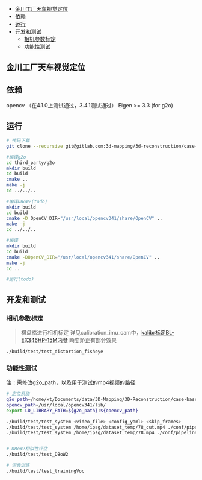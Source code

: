 - [金川工厂天车视觉定位](#金川工厂天车视觉定位)
- [依赖](#依赖)
- [运行](#运行)
- [开发和测试](#开发和测试)
  - [相机参数标定](#相机参数标定)
  - [功能性测试](#功能性测试)

## 金川工厂天车视觉定位

## 依赖

opencv （在4.1.0上测试通过，3.4.1测试通过）
Eigen >= 3.3 (for g2o)

## 运行

```bash
# 代码下载
git clone --recursive git@gitlab.com:3d-mapping/3d-reconstruction/case-base/crane_localization.git

#编译g2o
cd third_party/g2o
mkdir build
cd build
cmake ..
make -j
cd ../../..

#编译DBoW2(todo)
mkdir build
cd build
cmake -D OpenCV_DIR="/usr/local/opencv341/share/OpenCV" ..
make -j
cd ../../..

#编译
mkdir build
cd build
cmake -DOpenCV_DIR="/usr/local/opencv341/share/OpenCV" ..
make -j
cd ..

#运行(todo)

```

## 开发和测试

### 相机参数标定

> 棋盘格进行相机标定
详见calibration_imu_cam中，[kalibr标定BL-EX346HP-15M内参](https://gitlab.com/3d-mapping/3d-reconstruction/case-base/calibration_imu_cam#kalibr%E6%A0%87%E5%AE%9Abl-ex346hp-15m%E5%86%85%E5%8F%82)
> 畸变矫正有部分效果

```bash
./build/test/test_distortion_fisheye
```

### 功能性测试

注：需修改g2o_path，以及用于测试的mp4视频的路径

```bash
# 定位系统
g2o_path=/home/xt/Documents/data/3D-Mapping/3D-Reconstruction/case-base/crane_localization/third_party/g2o/lib
opencv_path=/usr/local/opencv341/lib/
export LD_LIBRARY_PATH=${g2o_path}:${opencv_path}

./build/test/test_system <video_file> <config_yaml> <skip_frames>
./build/test/test_system /home/ipsg/dataset_temp/78_cut.mp4 ./conf/pipeline.yaml 0
./build/test/test_system /home/ipsg/dataset_temp/78.mp4 ./conf/pipeline.yaml 4300


# DBoW2相似性评估
./build/test/test_DBoW2

# 词典训练
./build/test/test_trainingVoc

```

